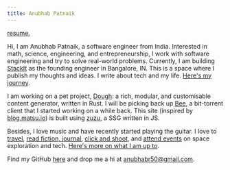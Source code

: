 ```yaml
---
title: Anubhab Patnaik
---
```


[<span class="date gray">resume.</span>](/resume.pdf)

Hi, I am Anubhab Patnaik, a software engineer from India. Interested in math, science, engineering, and entrepreneurship, I work with software engineering and try to solve real-world problems. Currently, I am building [StackIt](https://nowstackit.com) as the founding engineer in Bangalore, IN. This is a space where I publish my thoughts and ideas. I write about tech and my life. [Here's my journey](/cv.html).

I am working on a pet project, [Dough](https://fuzzymfx/dough): a rich, modular, and customisable content generator, written in Rust. I will be picking back up [Bee](https://github.com/fuzzymfx/b), a bit-torrent client that I started working on a while back. This site (inspired by [blog.matsu.io](https://blog.matsu.io)) is built using [zuzu](https://github.com/fuzzymfx/zuzu), a SSG written in JS.

Besides, I love music and have recently started playing the guitar. I love to [travel](https://anubhavp.dev/explored), [read fiction, journal](https://anubhavp.dev/blog), [click and shoot](https://instagram.com/anubhavclicks), and [attend events](https://anubhavp.dev/cv#activities) on space exploration and tech. [Here's more on what I am up to](/current.html).

Find my GitHub [here](https://github.com/fuzzymfx) and drop me a hi at <anubhabr50@gmail.com>.